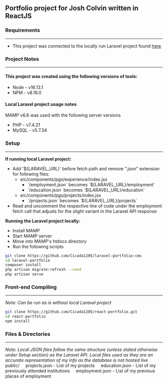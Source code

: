 
## Portfolio project for Josh Colvin written in ReactJS

### Requirements
---
- This project was connected to the locally run Laravel project found [here](https://github.com/Cicada1105/laravel-portfolio-cms)

### Project Notes
---
#### This project was created using the following versions of tools:
* Node - v16.13.1
* NPM - v8.16.0
#### Local Laravel project usage notes
MAMP v6.6 was used with the following server versions
* PHP - v7.4.21
* MySQL - v5.7.34
### Setup
---
**If running local Laravel project:**
* Add '${LARAVEL_URL}' before fetch path and remove ".json" extension for following files:
	* src/components/pgs/experience/index.jsx
		* \`/employment.json\` becomes \`${LARAVEL_URL}/employment\`
		* \`/education.json\` becomes \`${LARAVEL_URL}/education\`
	* src/components/pgs/projects/index.jsx
		* \`/projects.json\` becomes \`${LARAVEL_URL}/projects\`
* Read and uncomment the respective line of code under the employment fetch call that adjusts for the slight variant in the Laravel API response

**Running the Laravel project locally:**
* Install MAMP
* Start MAMP server
* Move into MAMP's htdocs directory
* Run the following scripts
```bash
git clone https://github.com/Cicada1105/laravel-portfolio-cms
cd laravel-portfolio
composer install
php artisan migrate:refresh --seed
php artisan serve
```

### Front-end Compiling
---
*Note: Can be run as is without local Laravel project*
```bash
git clone https://github.com/Cicada1105/react-portfolio.git
cd react-portfolio
npm install 
```

### Files & Directories
---
*Note: Local JSON files follow the same structure (unless stated otherwise under Setup section) as the Laravel API. Local files used as they are an accurate representation of my info as the database is not hosted live*
public/
&nbsp;&nbsp;&nbsp; projects.json - List of my projects
&nbsp;&nbsp;&nbsp; education.json - List of my previously attended institutions
&nbsp;&nbsp;&nbsp; employment.json - List of my previous places of employment